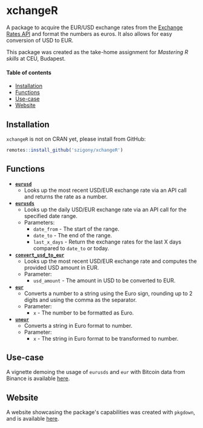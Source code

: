 # xchangeR
A package to acquire the EUR/USD exchange rates from the [Exchange Rates API](https://exchangeratesapi.io/) and format the numbers as euros. It also allows for easy conversion of USD to EUR.

This package was created as the take-home assignment for *Mastering R skills* at CEU, Budapest.

#### Table of contents

- [Installation](#installation)
- [Functions](#functions)
- [Use-case](#use-case)
- [Website](#website)

## Installation

`xchangeR` is not on CRAN yet, please install from GitHub:
```r
remotes::install_github('szigony/xchangeR')
```

## Functions

- [**`eurusd`**](R/eurusd.R)
  - Looks up the most recent USD/EUR exchange rate via an API call and returns the rate as a number.
- [**`eurusds`**](R/eurusds.R)
  - Looks up the daily USD/EUR exchange rate via an API call for the specified date range.
  - Parameters:
    - `date_from` - The start of the range.
    - `date_to` - The end of the range.
    - `last_x_days` - Return the exchange rates for the last X days compared to `date_to` or today.
- [**`convert_usd_to_eur`**](R/convert_usd_to_eur.R)
  - Looks up the most recent USD/EUR exchange rate and computes the provided USD amount in EUR.
  - Parameter:
    - `usd_amount` - The amount in USD to be converted to EUR.
- [**`eur`**](R/eur.R)
  - Converts a number to a string using the Euro sign, rounding up to 2 digits and using the comma as the separator.
  - Parameter:
    - `x` - The number to be formatted as Euro.
- [**`uneur`**](R/uneur.R)
  - Converts a string in Euro format to number.
  - Parameter:
    - `x` - The string in Euro format to be transformed to number.

## Use-case

A vignette demoing the usage of `eurusds` and `eur` with Bitcoin data from Binance is available [here](vignettes/eur-eurusds.Rmd).

## Website

A website showcasing the package's capabilities was created with `pkgdown`, and is available [here](https://szigony.github.io/xchangeR/).
